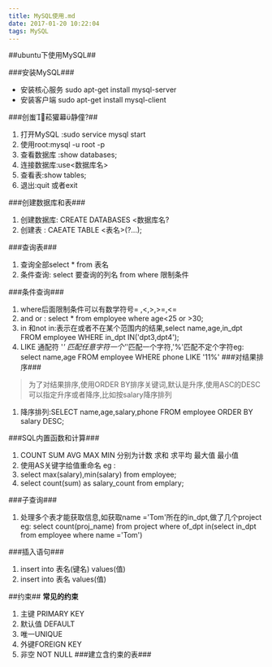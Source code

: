 ```yaml
---
title: MySQL使用.md
date: 2017-01-20 10:22:04
tags: MySQL
---
```


##ubuntu下使用MySQL##

###安装MySQL###
- 安装核心服务 sudo apt-get install mysql-server
- 安装客户端   sudo apt-get install mysql-client

###创蚩菘獾幕静僮?##
1. 打开MySQL :sudo service mysql start
2. 使用root:mysql -u root -p
3. 查看数据库 :show databases;
4. 连接数据库:use<数据库名>
5. 查看表:show tables;
6. 退出:quit 或者exit

###创建数据库和表###
1. 创建数据库: CREATE DATABASES <数据库名?
2. 创建表 : CAEATE TABLE <表名>(?...);

###查询表###
1. 查询全部select * from 表名
2. 条件查询: select 要查询的列名 from where 限制条件

###条件查询###
1. where后面限制条件可以有数学符号= ,<,>,>=,<=
2. and or : select * from employee where age<25 or >30;
3. in 和not in:表示在或者不在某个范围内的结果,select name,age,in_dpt FROM employee WHERE in_dpt IN('dpt3,dpt4');
4. LIKE 通配符 '_' 匹配任意字符一个'_'匹配一个字符,'%'匹配不定个字符eg: select name,age FROM employee WHERE phone LIKE '11%'
###对结果排序###
> 为了对结果排序,使用ORDER BY排序关键词,默认是升序,使用ASC的DESC可以指定升序或者降序,比如按salary降序排列
1. 降序排列:SELECT name,age,salary,phone FROM employee ORDER BY salary DESC;

###SQL内置函数和计算###
1. COUNT SUM AVG MAX MIN 分别为计数 求和 求平均 最大值 最小值
2. 使用AS关键字给值重命名
eg :
1. select max(salary),min(salary) from employee;
2. select count(sum) as salary_count from emplary;

###子查询###
1. 处理多个表才能获取信息,如获取name ='Tom'所在的in_dpt,做了几个project
eg: select count(proj_name) from project where of_dpt in(select in_dpt from employee where name ='Tom')

###插入语句###
1. insert into 表名(键名) values(值)
2. insert into 表名 values(值)

##约束##
**常见的约束**
1. 主键 PRIMARY KEY
2. 默认值 DEFAULT
3. 唯一UNIQUE
4. 外键FOREIGN KEY
5. 非空 NOT NULL
###建立含约束的表###
